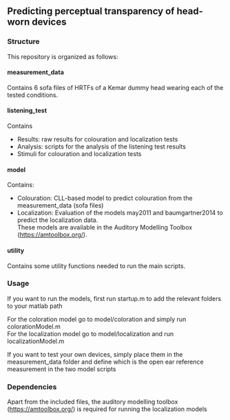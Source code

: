 ## Predicting perceptual transparency of head-worn devices

### Structure

This repository is organized as follows:

#### measurement_data  
Contains 6 sofa files of HRTFs of a Kemar dummy head wearing each of the tested conditions.  

#### listening_test  
Contains
  - Results: raw results for colouration and localization tests  
  - Analysis: scripts for the analysis of the listening test results  
  - Stimuli for colouration and localization tests  
  
#### model  
Contains:
  - Colouration: CLL-based model to predict colouration from the measurement_data (sofa files)  
  - Localization: Evaluation of the models may2011 and baumgartner2014 to predict the localization data.  
                  These models are available in the Auditory Modelling Toolbox (https://amtoolbox.org/).  

#### utility  
Contains some utility functions needed to run the main scripts.  


### Usage  

If you want to run the models, first run startup.m to add the relevant 
folders to your matlab path  

For the coloration model go to model/coloration and simply run colorationModel.m  
For the localization model go to model/localization and run localizationModel.m  

If you want to test your own devices, simply place them in the measurement_data folder and define which is the open ear reference measurement in the two model scripts  

### Dependencies  
Apart from the included files, the auditory modelling toolbox (https://amtoolbox.org/) is required 
for running the localization models 



